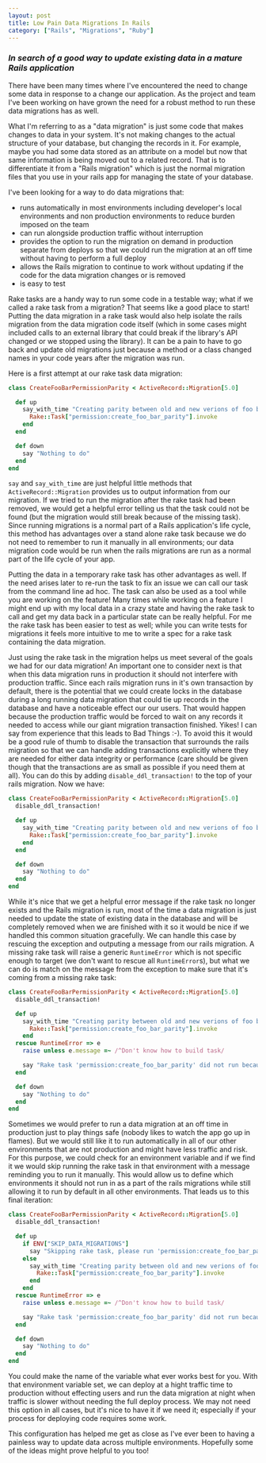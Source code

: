```yaml
---
layout: post
title: Low Pain Data Migrations In Rails
category: ["Rails", "Migrations", "Ruby"]
---
```


### *In search of a good way to update existing data in a mature Rails application*

There have been many times where I've encountered the need to change some data in response to a change our application. As the project and team I've been working on have grown the need for a robust method to run these data migrations has as well.

What I'm referring to as a "data migration" is just some code that makes changes to data in your system. It's not making changes to the actual structure of your database, but changing the records in it. For example, maybe you had some data stored as an attribute on a model but now that same information is being moved out to a related record. That is to differentiate it from a "Rails migration" which is just the normal migration files that you use in your rails app for managing the state of your database.

I've been looking for a way to do data migrations that:

- runs automatically in most environments including developer's local environments and non production environments to reduce burden imposed on the team
- can run alongside production traffic without interruption
- provides the option to run the migration on demand in production separate from deploys so that we could run the migration at an off time without having to perform a full deploy
- allows the Rails migration to continue to work without updating if the code for the data migration changes or is removed
- is easy to test

Rake tasks are a handy way to run some code in a testable way; what if we called a rake task from a migration? That seems like a good place to start! Putting the data migration in a rake task would also help isolate the rails migration from the data migration code itself (which in some cases might included calls to an external library that could break if the library's API changed or we stopped using the library). It can be a pain to have to go back and update old migrations just because a method or a class changed names in your code years after the migration was run.

Here is a first attempt at our rake task data migration:

```ruby
class CreateFooBarPermissionParity < ActiveRecord::Migration[5.0]

  def up
    say_with_time "Creating parity between old and new verions of foo bar permission" do
      Rake::Task["permission:create_foo_bar_parity"].invoke
    end
  end

  def down
    say "Nothing to do"
  end
end
```
`say` and `say_with_time` are just helpful little methods that `ActiveRecord::Migration` provides us to output information from our migration. If we tried to run the migration after the rake task had been removed, we would get a helpful error telling us that the task could not be found (but the migration would still break because of the missing task). Since running migrations is a normal part of a Rails application's life cycle, this method has advantages over a stand alone rake task because we do not need to remember to run it manually in all environments; our data migration code would be run when the rails migrations are run as a normal part of the life cycle of your app.

Putting the data in a temporary rake task has other advantages as well. If the need arises later to re-run the task to fix an issue we can call our task from the command line ad hoc. The task can also be used as a tool while you are working on the feature! Many times while working on a feature I might end up with my local data in a crazy state and having the rake task to call and get my data back in a particular state can be really helpful. For me the rake task has been easier to test as well; while you can write tests for migrations it feels more intuitive to me to write a spec for a rake task containing the data migration.

Just using the rake task in the migration helps us meet several of the goals we had for our data migration! An important one to consider next is that when this data migration runs in production it should not interfere with production traffic. Since each rails migration runs in it's own transaction by default, there is the potential that we could create locks in the database during a long running data migration that could tie up records in the database and have a noticeable effect our our users. That would happen because the production traffic would be forced to wait on any records it needed to access while our giant migration transaction finished. Yikes! I can say from experience that this leads to Bad Things :-). To avoid this it would be a good rule of thumb to disable the transaction that surrounds the rails migration so that we can handle adding transactions explicitly where they are needed for either data integrity or performance (care should be given though that the transactions are as small as possible if you need them at all). You can do this by adding `disable_ddl_transaction!` to the top of your rails migration. Now we have:

```ruby
class CreateFooBarPermissionParity < ActiveRecord::Migration[5.0]
  disable_ddl_transaction!

  def up
    say_with_time "Creating parity between old and new verions of foo bar permission" do
      Rake::Task["permission:create_foo_bar_parity"].invoke
    end
  end

  def down
    say "Nothing to do"
  end
end
```
While it's nice that we get a helpful error message if the rake task no longer exists and the Rails migration is run, most of the time a data migration is just needed to update the state of existing data in the database and will be completely removed when we are finished with it so it would be nice if we handled this common situation gracefully. We can handle this case by rescuing the exception and outputing a message from our rails migration. A missing rake task will raise a generic `RuntimeError` which is not specific enough to target (we don't want to rescue all `RuntimeError`s), but what we can do is match on the message from the exception to make sure that it's coming from a missing rake task:

```ruby
class CreateFooBarPermissionParity < ActiveRecord::Migration[5.0]
  disable_ddl_transaction!

  def up
    say_with_time "Creating parity between old and new verions of foo bar permission" do
      Rake::Task["permission:create_foo_bar_parity"].invoke
    end
  rescue RuntimeError => e
    raise unless e.message =~ /^Don't know how to build task/

    say "Rake task 'permission:create_foo_bar_parity' did not run because it doesn't exist"
  end

  def down
    say "Nothing to do"
  end
end
```

Sometimes we would prefer to run a data migration at an off time in production just to play things safe (nobody likes to watch the app go up in flames). But we would still like it to run automatically in all of our other environments that are not production and might have less traffic and risk. For this purpose, we could check for an environment variable and if we find it we would skip running the rake task in that environment with a message reminding you to run it manually. This would allow us to define which environments it should not run in as a part of the rails migrations while still allowing it to run by default in all other environments. That leads us to this final iteration:

```ruby
class CreateFooBarPermissionParity < ActiveRecord::Migration[5.0]
  disable_ddl_transaction!

  def up
    if ENV["SKIP_DATA_MIGRATIONS"]
      say "Skipping rake task, please run 'permission:create_foo_bar_parity' manually"
    else
      say_with_time "Creating parity between old and new verions of foo bar permission" do
        Rake::Task["permission:create_foo_bar_parity"].invoke
      end
    end
  rescue RuntimeError => e
    raise unless e.message =~ /^Don't know how to build task/

    say "Rake task 'permission:create_foo_bar_parity' did not run because it doesn't exist"
  end

  def down
    say "Nothing to do"
  end
end
```
You could make the name of the variable what ever works best for you. With that environment variable set, we can deploy at a hight traffic time to production without effecting users and run the data migration at night when traffic is slower without needing the full deploy process. We may not need this option in all cases, but it's nice to have it if we need it; especially if your process for deploying code requires some work.

This configuration has helped me get as close as I've ever been to having a painless way to update data across multiple environments. Hopefully some of the ideas might prove helpful to you too!

